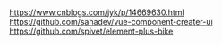 # 
https://www.cnblogs.com/jyk/p/14669630.html
https://github.com/sahadev/vue-component-creater-ui
https://github.com/spivet/element-plus-bike